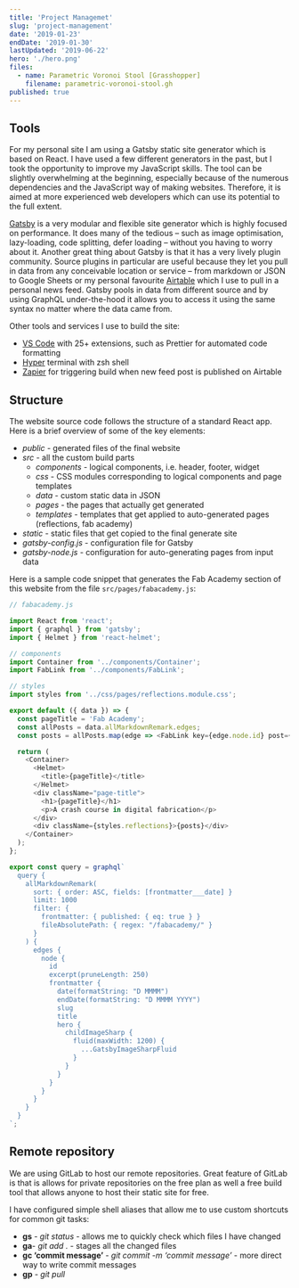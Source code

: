 ```yaml
---
title: 'Project Managemet'
slug: 'project-management'
date: '2019-01-23'
endDate: '2019-01-30'
lastUpdated: '2019-06-22'
hero: './hero.png'
files:
  - name: Parametric Voronoi Stool [Grasshopper]
	filename: parametric-voronoi-stool.gh
published: true
---
```


## Tools

For my personal site I am using a Gatsby static site generator which is based on React. I have used a few different generators in the past, but I took the opportunity to improve my JavaScript skills. The tool can be slightly overwhelming at the beginning, especially because of the numerous dependencies and the JavaScript way of making websites. Therefore, it is aimed at more experienced web developers which can use its potential to the full extent.

[Gatsby][1] is a very modular and flexible site generator which is highly focused on performance. It does many of the tedious – such as image optimisation, lazy-loading, code splitting, defer loading – without you having to worry about it. Another great thing about Gatsby is that it has a very lively plugin community. Source plugins in particular are useful because they let you pull in data from any conceivable location or service – from markdown or JSON to Google Sheets or my personal favourite [Airtable][2] which I use to pull in a personal news feed. Gatsby pools in data from different source and by using GraphQL under-the-hood it allows you to access it using the same syntax no matter where the data came from.

Other tools and services I use to build the site:
- [VS Code][3] with 25+ extensions, such as Prettier for automated code formatting
- [Hyper][4] terminal with zsh shell
- [Zapier][5] for triggering build when new feed post is published on Airtable


## Structure
The website source code follows the structure of a standard React app. Here is a brief overview of some of the key elements:

- *public* - generated files of the final website
- *src* - all the custom build parts
	- *components* - logical components, i.e. header, footer, widget
	- *css* - CSS modules corresponding to logical components and page templates
	- *data* - custom static data in JSON
	- *pages* - the pages that actually get generated
	- *templates* - templates that get applied to auto-generated pages (reflections, fab academy)
- *static* - static files that get copied to the final generate site
- *gatsby-config.js* - configuration file for Gatsby
- *gatsby-node.js* - configuration for auto-generating pages from input data

Here is a sample code snippet that generates the Fab Academy section of this website from the file `src/pages/fabacademy.js`:

```js
// fabacademy.js

import React from 'react';
import { graphql } from 'gatsby';
import { Helmet } from 'react-helmet';

// components
import Container from '../components/Container';
import FabLink from '../components/FabLink';

// styles
import styles from '../css/pages/reflections.module.css';

export default ({ data }) => {
  const pageTitle = 'Fab Academy';
  const allPosts = data.allMarkdownRemark.edges;
  const posts = allPosts.map(edge => <FabLink key={edge.node.id} post={edge.node} />);

  return (
    <Container>
      <Helmet>
        <title>{pageTitle}</title>
      </Helmet>
      <div className="page-title">
        <h1>{pageTitle}</h1>
        <p>A crash course in digital fabrication</p>
      </div>
      <div className={styles.reflections}>{posts}</div>
    </Container>
  );
};

export const query = graphql`
  query {
    allMarkdownRemark(
      sort: { order: ASC, fields: [frontmatter___date] }
      limit: 1000
      filter: {
        frontmatter: { published: { eq: true } }
        fileAbsolutePath: { regex: "/fabacademy/" }
      }
    ) {
      edges {
        node {
          id
          excerpt(pruneLength: 250)
          frontmatter {
            date(formatString: "D MMMM")
            endDate(formatString: "D MMMM YYYY")
            slug
            title
            hero {
              childImageSharp {
                fluid(maxWidth: 1200) {
                  ...GatsbyImageSharpFluid
                }
              }
            }
          }
        }
      }
    }
  }
`;
```

## Remote repository

We are using GitLab to host our remote repositories. Great feature of GitLab is that is allows for private repositories on the free plan as well a free build tool that allows anyone to host their static site for free.

I have configured simple shell aliases that allow me to use custom shortcuts for common git tasks:
- **gs** - *git status* - allows me to quickly check which files I have changed
- **ga**- *git add .* - stages all the changed files
- **gc ‘commit message’** - *git commit -m ‘commit message’* - more direct way to write commit messages
- **gp** - *git pull*




[1]:	https://www.gatsbyjs.org/
[2]:	https://airtable.com
[3]:	https://code.visualstudio.com/
[4]:	https://hyper.is
[5]:	https://zapier.com